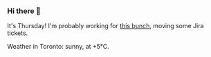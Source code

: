 ### Hi there :wave:

It's Thursday! I'm probably working for [this bunch](https://github.com/kohofinancial), moving some Jira tickets.

Weather in Toronto: sunny, at +5°C.
